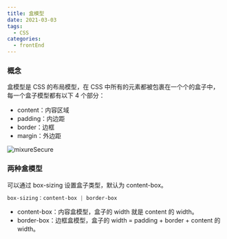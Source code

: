 ```yaml
---
title: 盒模型
date: 2021-03-03
tags:
  - CSS
categories:
  - frontEnd
---
```


### 概念

盒模型是 CSS 的布局模型，在 CSS 中所有的元素都被包裹在一个个的盒子中，每一个盒子模型都有以下 4 个部分：

<!-- more -->

- content：内容区域
- padding：内边距
- border：边框
- margin：外边距

<img :src="$withBase('/float_img.png')" alt="mixureSecure">

### 两种盒模型

可以通过 box-sizing 设置盒子类型，默认为 content-box。

```css
box-sizing：content-box | border-box
```

- content-box：内容盒模型，盒子的 width 就是 content 的 width。
- border-box：边框盒模型，盒子的 width = padding + border + content 的 width。
